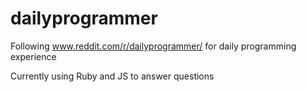 # dailyprogrammer
Following www.reddit.com/r/dailyprogrammer/ for daily programming experience

Currently using Ruby and JS to answer questions
